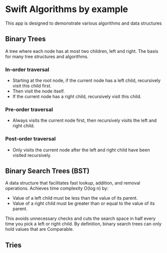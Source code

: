 
# Swift Algorithms by example

This app is designed to demonstrate various algorithms and data structures

## Binary Trees
A tree where each node has at most two children, left and right.
The basis for many tree structures and algorithms.

### In-order traversal
- Starting at the root node, if the current node has a left child, recursively visit this child first.
- Then visit the node itself.
- If the current node has a right child, recursively visit this child.

### Pre-order traversal
- Always visits the current node first, then recursively visits the left and right child.

### Post-order traversal
- Only visits the current node after the left and right child have been visited recursively.


## Binary Search Trees (BST)
A data structure that facilitates fast lookup, addition, and removal operations.
Achieves time complexity O(log n) by:

- Value of a left child must be less than the value of its parent.
- Value of a right child must be greater than or equal to the value of its parent.

This avoids unnecessary checks and cuts the search space in half every time you pick a left or right child.
By definition, binary search trees can only hold values that are Comparable.


## Tries
